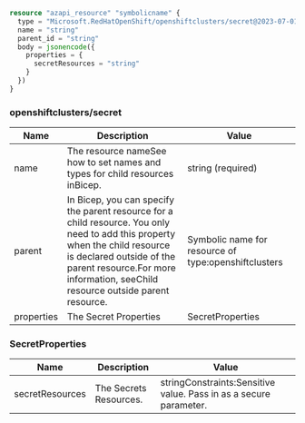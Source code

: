 ```terraform
resource "azapi_resource" "symbolicname" {
  type = "Microsoft.RedHatOpenShift/openshiftclusters/secret@2023-07-01-preview"
  name = "string"
  parent_id = "string"
  body = jsonencode({
    properties = {
      secretResources = "string"
    }
  })
}

```

### openshiftclusters/secret

| Name | Description | Value |
|-|-|-|
| name | The resource nameSee how to set names and types for child resources inBicep. | string (required) |
| parent | In Bicep, you can specify the parent resource for a child resource. You only need to add this property when the child resource is declared outside of the parent resource.For more information, seeChild resource outside parent resource. | Symbolic name for resource of type:openshiftclusters |
| properties | The Secret Properties | SecretProperties |


### SecretProperties

| Name | Description | Value |
|-|-|-|
| secretResources | The Secrets Resources. | stringConstraints:Sensitive value. Pass in as a secure parameter. |


